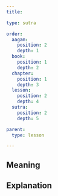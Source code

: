 ```yaml
---
title: 

type: sutra

order:
  aagam: 
    position: 2
    depth: 1
  book: 
    position: 1
    depth: 2
  chapter: 
    position: 1
    depth: 3
  lesson: 
    position: 2
    depth: 4
  sutra: 
    position: 2
    depth: 5

parent:
  type: lesson

---
```


## Meaning

## Explanation